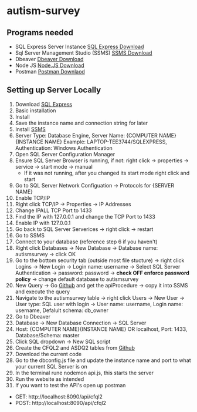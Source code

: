 # autism-survey

## Programs needed
- SQL Express Server Instance [SQL Express Download](https://www.microsoft.com/en-us/sql-server/sql-server-downloads)
- Sql Server Management Studio (SSMS) [SSMS Download](https://docs.microsoft.com/en-us/sql/ssms/download-sql-server-management-studio-ssms?view=sql-server-ver15)
- Dbeaver [Dbeaver Download](https://dbeaver.io/download/)
- Node JS [Node.JS Download](https://nodejs.org/en/download/)
- Postman [Postman Downlaod](https://www.postman.com/downloads/)

## Setting up Server Locally
1. Download [SQL Express](https://www.microsoft.com/en-us/sql-server/sql-server-downloads)
2. Basic installation
3. Install
4. Save the instance name and connection string for later
5. Install [SSMS](https://docs.microsoft.com/en-us/sql/ssms/download-sql-server-management-studio-ssms?view=sql-server-ver15)
6. Server Type: Database Engine, Server Name: {COMPUTER NAME}{INSTANCE NAME} Example: LAPTOP-TEE3744/SQLEXPRESS, Authentication: Windows Authentication
7. Open SQL Server Configuration Manager
8. Ensure SQL Server Browser is running, if not: right click -> properties -> service -> start mode -> manual
    - If it was not running, after you changed its start mode right click and start
9. Go to SQL Server Network Configuation -> Protocols for {SERVER NAME}
10. Enable TCP/IP
11. Right click TCP/IP -> Properties -> IP Addresses
12. Change IPALL TCP Port to 1433
13. Find the IP with 127.0.0.1 and change the TCP Port to 1433
14. Enable IP with 127.0.0.1
15. Go back to SQL Server Serverices -> right click -> restart
16. Go to SSMS
17. Connect to your database (reference step 6 if you haven't)
18. Right click Databases -> New Database -> Database name: autismsurvey -> click OK
19. Go to the bottom security tab (outside most file stucture) -> right click Logins -> New Login -> Login name: username -> Select SQL Server Authentication -> password: password -> **check OFF enforce password policy** -> change default database to autismsurvey
20. New Query -> Go [Github](https://github.com/asaf17/autism-survey/blob/master/SQL/apiProcedure.sql) and get the apiProcedure -> copy it into SSMS and execute the query
21. Navigate to the autismsurvey table -> right click Users -> New User -> User type: SQL user with login -> User name: username, Login name: username, Defalult schema: db_owner
22. Go to Dbeaver
23. Database -> New Database Connection -> SQL Server
24. Host: {COMPUTER NAME}{INSTANCE NAME} OR localhost, Port: 1433, Database/Schema: master
25. Click SQL dropdown -> New SQL script
26. Create the CFQL2 and ASDQ2 tables from [Github](https://github.com/asaf17/autism-survey/blob/master/SQL/tableCreation.sql)
27. Download the current code
28. Go to the dbconfig.js file and update the instance name and port to what your current SQL Server is on
29. In the terminal rune nodemon api.js, this starts the server
30. Run the website as intended
31. If you want to test the API's open up postman
- GET: http://localhost:8090/api/cfql2
- POST: http://localhost:8090/api/cfql2
